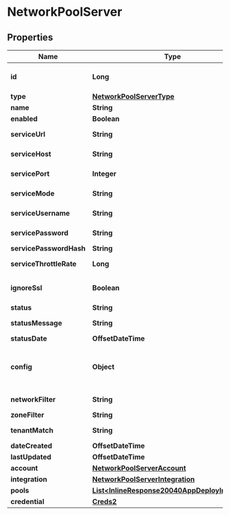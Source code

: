 

# NetworkPoolServer

## Properties

Name | Type | Description | Notes
------------ | ------------- | ------------- | -------------
**id** | **Long** | Network Pool Server ID |  [optional]
**type** | [**NetworkPoolServerType**](NetworkPoolServerType.md) |  |  [optional]
**name** | **String** | Name |  [optional]
**enabled** | **Boolean** |  |  [optional]
**serviceUrl** | **String** | Service URL |  [optional]
**serviceHost** | **String** | Service Host |  [optional]
**servicePort** | **Integer** | Service Port |  [optional]
**serviceMode** | **String** | Service Mode |  [optional]
**serviceUsername** | **String** | Service Username |  [optional]
**servicePassword** | **String** | Service Password |  [optional]
**servicePasswordHash** | **String** |  |  [optional]
**serviceThrottleRate** | **Long** | Throttle Rate |  [optional]
**ignoreSsl** | **Boolean** | Disable SSL SNI Verification |  [optional]
**status** | **String** | Status |  [optional]
**statusMessage** | **String** | Status Message |  [optional]
**statusDate** | **OffsetDateTime** |  |  [optional]
**config** | **Object** | Config object varies with pool server type. |  [optional]
**networkFilter** | **String** | Network Filter |  [optional]
**zoneFilter** | **String** | Zone Filter |  [optional]
**tenantMatch** | **String** | Tenant Match |  [optional]
**dateCreated** | **OffsetDateTime** |  |  [optional]
**lastUpdated** | **OffsetDateTime** |  |  [optional]
**account** | [**NetworkPoolServerAccount**](NetworkPoolServerAccount.md) |  |  [optional]
**integration** | [**NetworkPoolServerIntegration**](NetworkPoolServerIntegration.md) |  |  [optional]
**pools** | [**List&lt;InlineResponse20040AppDeployInstance&gt;**](InlineResponse20040AppDeployInstance.md) |  |  [optional]
**credential** | [**Creds2**](Creds2.md) |  |  [optional]



